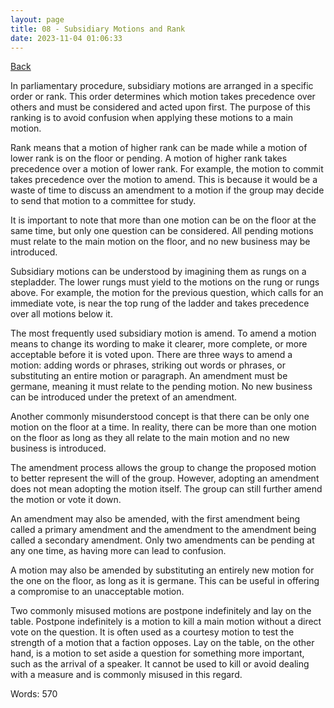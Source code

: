 ```yaml
---
layout: page
title: 08 - Subsidiary Motions and Rank
date: 2023-11-04 01:06:33
---
```


[Back](./)


In parliamentary procedure, subsidiary motions are arranged in a specific order or rank. This order determines which motion takes precedence over others and must be considered and acted upon first. The purpose of this ranking is to avoid confusion when applying these motions to a main motion.

Rank means that a motion of higher rank can be made while a motion of lower rank is on the floor or pending. A motion of higher rank takes precedence over a motion of lower rank. For example, the motion to commit takes precedence over the motion to amend. This is because it would be a waste of time to discuss an amendment to a motion if the group may decide to send that motion to a committee for study.

It is important to note that more than one motion can be on the floor at the same time, but only one question can be considered. All pending motions must relate to the main motion on the floor, and no new business may be introduced.

Subsidiary motions can be understood by imagining them as rungs on a stepladder. The lower rungs must yield to the motions on the rung or rungs above. For example, the motion for the previous question, which calls for an immediate vote, is near the top rung of the ladder and takes precedence over all motions below it.

The most frequently used subsidiary motion is amend. To amend a motion means to change its wording to make it clearer, more complete, or more acceptable before it is voted upon. There are three ways to amend a motion: adding words or phrases, striking out words or phrases, or substituting an entire motion or paragraph. An amendment must be germane, meaning it must relate to the pending motion. No new business can be introduced under the pretext of an amendment.

Another commonly misunderstood concept is that there can be only one motion on the floor at a time. In reality, there can be more than one motion on the floor as long as they all relate to the main motion and no new business is introduced.

The amendment process allows the group to change the proposed motion to better represent the will of the group. However, adopting an amendment does not mean adopting the motion itself. The group can still further amend the motion or vote it down.

An amendment may also be amended, with the first amendment being called a primary amendment and the amendment to the amendment being called a secondary amendment. Only two amendments can be pending at any one time, as having more can lead to confusion.

A motion may also be amended by substituting an entirely new motion for the one on the floor, as long as it is germane. This can be useful in offering a compromise to an unacceptable motion.

Two commonly misused motions are postpone indefinitely and lay on the table. Postpone indefinitely is a motion to kill a main motion without a direct vote on the question. It is often used as a courtesy motion to test the strength of a motion that a faction opposes. Lay on the table, on the other hand, is a motion to set aside a question for something more important, such as the arrival of a speaker. It cannot be used to kill or avoid dealing with a measure and is commonly misused in this regard.

Words: 570